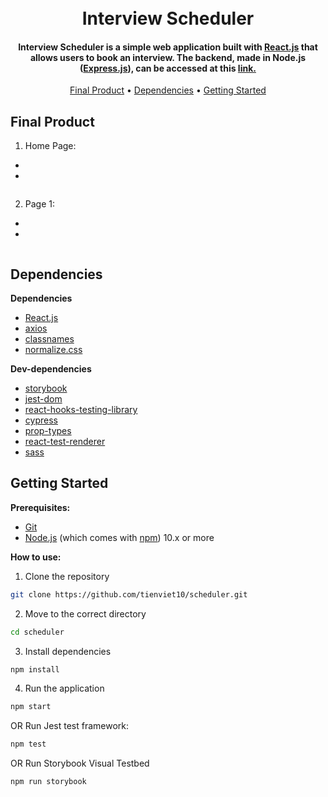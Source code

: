 <h1 align="center">
  <br>
  Interview Scheduler
  <br>
</h1>

<h4 align="center">Interview Scheduler is a simple web application built with <a href="https://reactjs.org/">React.js</a> that allows users to book an interview. The backend, made in Node.js (<a href="https://expressjs.com/">Express.js</a>), can be accessed at this <a href="https://github.com/lighthouse-labs/scheduler-api">link.</a></h4>

<p align="center">
  <a href="#final-product">Final Product</a> •
  <a href="#dependencies">Dependencies</a> •
  <a href="#getting-started">Getting Started</a> 
</p>


## Final Product
1. Home Page:
  - 
  - 

<p align="center">
  <img src="">
</p>

2. Page 1:
  - 
  - 

<p align="center">
  <img src="">
</p>



## Dependencies

**Dependencies**

- [React.js](https://reactjs.org)
- [axios](https://axios-http.com/)
- [classnames](https://github.com/JedWatson/classnames#readme)
- [normalize.css](https://necolas.github.io/normalize.css/)

**Dev-dependencies**
- [storybook](https://storybook.js.org/)
- [jest-dom](https://github.com/testing-library/jest-dom)
- [react-hooks-testing-library](https://github.com/testing-library/react-hooks-testing-library#readme)
- [cypress](https://www.cypress.io/)
- [prop-types](https://github.com/facebook/prop-types)
- [react-test-renderer](https://reactjs.org/)
- [sass](https://reactjs.org/)


## Getting Started

**Prerequisites:**

* [Git](https://git-scm.com) 
* [Node.js](https://nodejs.org/en/download/) (which comes with [npm](http://npmjs.com)) 10.x or more

**How to use:**

1. Clone the repository

```sh
git clone https://github.com/tienviet10/scheduler.git
```

2. Move to the correct directory

```sh
cd scheduler
```

3. Install dependencies

```sh
npm install
```

4. Run the application

```sh
npm start
```

OR Run Jest test framework:

```sh
npm test
```

OR Run Storybook Visual Testbed

```sh
npm run storybook
```
